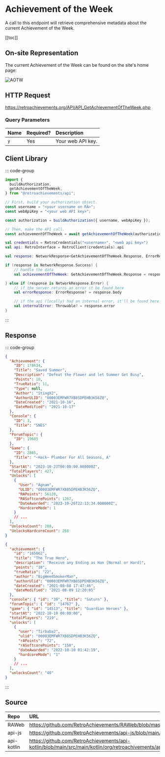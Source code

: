 <script setup>
import SampleRequest from '../components/SampleRequest.vue';
</script>

# Achievement of the Week

A call to this endpoint will retrieve comprehensive metadata about the current Achievement of the Week.

[[toc]]

## On-site Representation

The current Achievement of the Week can be found on the site's home page:

![AOTW](/aotw.png)

## HTTP Request

<SampleRequest httpVerb="GET">https://retroachievements.org/API/API_GetAchievementOfTheWeek.php</SampleRequest>

### Query Parameters

| Name | Required? | Description       |
| :--- | :-------- | :---------------- |
| `y`  | Yes       | Your web API key. |

## Client Library

::: code-group

```ts [NodeJS]
import {
  buildAuthorization,
  getAchievementOfTheWeek,
} from "@retroachievements/api";

// First, build your authorization object.
const username = "<your username on RA>";
const webApiKey = "<your web API key>";

const authorization = buildAuthorization({ username, webApiKey });

// Then, make the API call.
const achievementOfTheWeek = await getAchievementOfTheWeek(authorization);
```

```kotlin [Kotlin]
val credentials = RetroCredentials("<username>", "<web api key>")
val api: RetroInterface = RetroClient(credentials).api

val response: NetworkResponse<GetAchievementOfTheWeek.Response, ErrorResponse> = api.getAchievementOfTheWeek()

if (response is NetworkResponse.Success) {
    // handle the data
    val achievementOfTheWeek: GetAchievementOfTheWeek.Response = response.body

} else if (response is NetworkResponse.Error) {
    // if the server returns an error it be found here
    val errorResponse: ErrorResponse? = response.body

    // if the api (locally) had an internal error, it'll be found here
    val internalError: Throwable? = response.error
}
```

:::

## Response

::: code-group

```json [HTTP Response]
{
  "Achievement": {
    "ID": 178634,
    "Title": "Saved Summer",
    "Description": "Defeat the Flower and let Summer Get Busy",
    "Points": 10,
    "TrueRatio": 11,
    "Type": null,
    "Author": "StingX2",
    "AuthorULID": "00003EMFWR7XB8SDPEHB3K56ZQ",
    "DateCreated": "2021-10-16",
    "DateModified": "2021-10-17"
  },
  "Console": {
    "ID": 3,
    "Title": "SNES"
  },
  "ForumTopic": {
    "ID": 19685
  },
  "Game": {
    "ID": 2865,
    "Title": "~Hack~ Plumber For All Seasons, A"
  },
  "StartAt": "2023-10-23T00:00:00.000000Z",
  "TotalPlayers": 427,
  "Unlocks": [
    {
      "User": "Agnam",
      "ULID": "00003EMFWR7XB8SDPEHB3K56ZQ",
      "RAPoints": 56120,
      "RASoftcorePoints": 1267,
      "DateAwarded": "2023-10-26T22:13:34.000000Z",
      "HardcoreMode": 1
    }
    // ...
  ],
  "UnlocksCount": 280,
  "UnlocksHardcoreCount": 268
}
```

```json [NodeJS]
{
  "achievement": {
    "id": "165062",
    "title": "The True Hero",
    "description": "Receive any Ending as Han [Normal or Hard]",
    "points": "10",
    "trueRatio": "22",
    "author": "BigWeedSmokerMan",
    "authorUlid": "00003EMFWR7XB8SDPEHB3K56ZQ",
    "dateCreated": "2021-08-08 17:47:46",
    "dateModified": "2021-08-09 12:20:05"
  },
  "console": { "id": "39", "title": "Saturn" },
  "forumTopic": { "id": "14767" },
  "game": { "id": "14513", "title": "Guardian Heroes" },
  "startAt": "2022-10-10 00:00:00",
  "totalPlayers": "219",
  "unlocks": [
    {
      "user": "Tirbaba2",
      "ulid": "00003EMFWR7XB8SDPEHB3K56ZQ",
      "rAPoints": "72",
      "rASoftcorePoints": "150",
      "dateAwarded": "2022-10-10 01:42:19",
      "hardcoreMode": "1"
    }
    // ...
  ],
  "unlocksCount": "40"
}
```

:::

## Source

| Repo       | URL                                                                                                                  |
| :--------- | :------------------------------------------------------------------------------------------------------------------- |
| RAWeb      | https://github.com/RetroAchievements/RAWeb/blob/master/public/API/API_GetAchievementOfTheWeek.php                    |
| api-js     | https://github.com/RetroAchievements/api-js/blob/main/src/feed/getAchievementOfTheWeek.ts                            |
| api-kotlin | https://github.com/RetroAchievements/api-kotlin/blob/main/src/main/kotlin/org/retroachivements/api/RetroInterface.kt |
